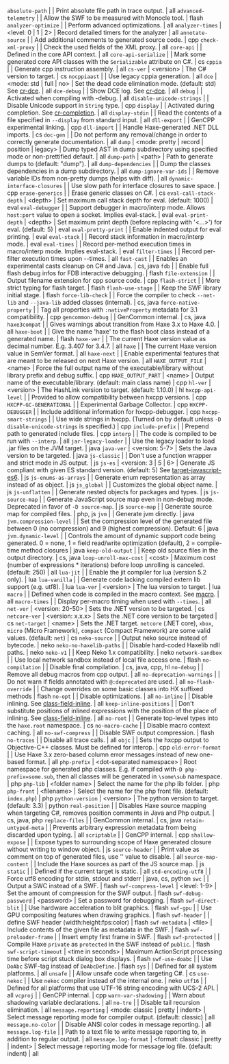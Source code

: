 `absolute-path` |  | Print absolute file path in trace output. | all
`advanced-telemetry` |  | Allow the SWF to be measured with Monocle tool. | flash
`analyzer-optimize` |  | Perform advanced optimizations. | all
`analyzer-times` | &lt;level: 0 &#x7C; 1 &#x7C; 2> | Record detailed timers for the analyzer | all
`annotate-source` |  | Add additional comments to generated source code. | cpp
`check-xml-proxy` |  | Check the used fields of the XML proxy. | all
`core-api` |  | Defined in the core API context. | all
`core-api-serialize` |  | Mark some generated core API classes with the `Serializable` attribute on C#. | cs
`cppia` |  | Generate cpp instruction assembly. | all
`cs-ver` | &lt;version> | The C# version to target. | cs
`nocppiaast` |  | Use legacy cppia generation. | all
`dce` | &lt;mode: std &#x7C; full &#x7C; no> | Set the dead code elimination mode. (default: std) See [cr-dce](cr-dce). | all
`dce-debug` |  | Show DCE log. See [cr-dce](cr-dce). | all
`debug` |  | Activated when compiling with -debug. | all
`disable-unicode-strings` |  | Disable Unicode support in `String` type. | cpp
`display` |  | Activated during completion. See [cr-completion](cr-completion). | all
`display-stdin` |  | Read the contents of a file specified in `--display` from standard input. | all
`dll-export` |  | GenCPP experimental linking. | cpp
`dll-import` |  | Handle Haxe-generated .NET DLL imports. | cs
`doc-gen` |  | Do not perform any removal/change in order to correctly generate documentation. | all
`dump` | &lt;mode: pretty &#x7C; record &#x7C; position &#x7C; legacy> | Dump typed AST in dump subdirectory using specified mode or non-prettified default. | all
`dump-path` | &lt;path> | Path to generate dumps to (default: "dump"). | all
`dump-dependencies` |  | Dump the classes dependencies in a dump subdirectory. | all
`dump-ignore-var-ids` |  | Remove variable IDs from non-pretty dumps (helps with diff). | all
`dynamic-interface-closures` |  | Use slow path for interface closures to save space. | cpp
`erase-generics` |  | Erase generic classes on C#. | cs
`eval-call-stack-depth` | &lt;depth> | Set maximum call stack depth for eval. (default: 1000) | eval
`eval-debugger` |  | Support debugger in macro/interp mode. Allows `host:port` value to open a socket. Implies eval-stack. | eval
`eval-print-depth` | &lt;depth> | Set maximum print depth (before replacing with '<...>') for eval. (default: 5) | eval
`eval-pretty-print` |  | Enable indented output for eval printing. | eval
`eval-stack` |  | Record stack information in macro/interp mode. | eval
`eval-times` |  | Record per-method execution times in macro/interp mode. Implies eval-stack. | eval
`filter-times` |  | Record per-filter execution times upon --times. | all
`fast-cast` |  | Enables an experimental casts cleanup on C# and Java. | cs, java
`fdb` |  | Enable full flash debug infos for FDB interactive debugging. | flash
`file-extension` |  | Output filename extension for cpp source code. | cpp
`flash-strict` |  | More strict typing for flash target. | flash
`flash-use-stage` |  | Keep the SWF library initial stage. | flash
`force-lib-check` |  | Force the compiler to check `--net-lib` and `--java-lib` added classes (internal). | cs, java
`force-native-property` |  | Tag all properties with `:nativeProperty` metadata for 3.1 compatibility. | cpp
`gencommon-debug` |  | GenCommon internal. | cs, java
`haxe3compat` |  | Gives warnings about transition from Haxe 3.x to Haxe 4.0. | all
`haxe-boot` |  | Give the name 'haxe' to the flash boot class instead of a generated name. | flash
`haxe-ver` |  | The current Haxe version value as decimal number. E.g. 3.407 for 3.4.7. | all
`haxe` |  | The current Haxe version value in SemVer format. | all
`haxe-next` |  | Enable experimental features that are meant to be released on next Haxe version. | all
`HAXE_OUTPUT_FILE` | &lt;name> | Force the full output name of the executable/library without library prefix and debug suffix. | cpp
`HAXE_OUTPUT_PART` | &lt;name> | Output name of the executable/library. (default: main class name) | cpp
`hl-ver` | &lt;version> | The HashLink version to target. (default: 1.10.0) | hl
`hxcpp-api-level` |  | Provided to allow compatibility between hxcpp versions. | cpp
`HXCPP-GC-GENERATIONAL` |  | Experimental Garbage Collector. | cpp
`HXCPP-DEBUGGER` |  | Include additional information for hxcpp-debugger. | cpp
`hxcpp-smart-strings` |  | Use wide strings in hxcpp. (Turned on by default unless `-D disable-unicode-strings` is specified.) | cpp
`include-prefix` |  | Prepend path to generated include files. | cpp
`interp` |  | The code is compiled to be run with `--interp`. | all
`jar-legacy-loader` |  | Use the legacy loader to load .jar files on the JVM target. | java
`java-ver` | &lt;version: 5-7> | Sets the Java version to be targeted. | java
`js-classic` |  | Don't use a function wrapper and strict mode in JS output. | js
`js-es` | &lt;version: 3 &#x7C; 5 &#x7C; 6> | Generate JS compliant with given ES standard version. (default: 5) See [target-javascript-es6](target-javascript-es6). | js
`js-enums-as-arrays` |  | Generate enum representation as array instead of as object. | js
`js_global` |  | Customizes the global object name. | js
`js-unflatten` |  | Generate nested objects for packages and types. | js
`js-source-map` |  | Generate JavaScript source map even in non-debug mode. Deprecated in favor of `-D source-map`. | js
`source-map` |  | Generate source map for compiled files. | php, js
`jvm` |  | Generate jvm directly. | java
`jvm.compression-level` |  | Set the compression level of the generated file between 0 (no compression) and 9 (highest compression). Default: 6 | java
`jvm.dynamic-level` |  | Controls the amount of dynamic support code being generated. 0 = none, 1 = field read/write optimization (default), 2 = compile-time method closures | java
`keep-old-output` |  | Keep old source files in the output directory. | cs, java
`loop-unroll-max-cost` | &lt;cost> | Maximum cost (number of expressions * iterations) before loop unrolling is canceled. (default: 250) | all
`lua-jit` |  | Enable the jit compiler for lua (version 5.2 only). | lua
`lua-vanilla` |  | Generate code lacking compiled extern lib support (e.g. utf8). | lua
`lua-ver` | &lt;version> | The lua version to target. | lua
`macro` |  | Defined when code is compiled in the macro context. See [macro](macro). | all
`macro-times` |  | Display per-macro timing when used with `--times`. | all
`net-ver` | &lt;version: 20-50> | Sets the .NET version to be targeted. | cs
`netcore-ver` | &lt;version: x.x.x> | Sets the .NET core version to be targeted | cs
`net-target` | &lt;name> | Sets the .NET target. `netcore` (.NET core), `xbox`, `micro` (Micro Framework), `compact` (Compact Framework) are some valid values. (default: `net`) | cs
`neko-source` |  | Output neko source instead of bytecode. | neko
`neko-no-haxelib-paths` |  | Disable hard-coded Haxelib ndll paths. | neko
`neko-v1` |  | Keep Neko 1.x compatibility. | neko
`network-sandbox` |  | Use local network sandbox instead of local file access one. | flash
`no-compilation` |  | Disable final compilation. | cs, java, cpp, hl
`no-debug` |  | Remove all debug macros from cpp output. | all
`no-deprecation-warnings` |  | Do not warn if fields annotated with `@:deprecated` are used. | all
`no-flash-override` |  | Change overrides on some basic classes into HX suffixed methods | flash
`no-opt` |  | Disable optimizations. | all
`no-inline` |  | Disable inlining. See [class-field-inline](class-field-inline). | all
`keep-inline-positions` |  | Don't substitute positions of inlined expressions with the position of the place of inlining. See [class-field-inline](class-field-inline). | all
`no-root` |  | Generate top-level types into the `haxe.root` namespace. | cs
`no-macro-cache` |  | Disable macro context caching. | all
`no-swf-compress` |  | Disable SWF output compression. | flash
`no-traces` |  | Disable all trace calls. | all
`objc` |  | Sets the hxcpp output to Objective-C++ classes. Must be defined for interop. | cpp
`old-error-format` |  | Use Haxe 3.x zero-based column error messages instead of new one-based format. | all
`php-prefix` | &lt;dot-separated namespace> | Root namespace for generated php classes. E.g. if compiled with`-D php-prefix=some.sub`, then all classes will be generated in `\some\sub` namespace. | php
`php-lib` | &lt;folder name> | Select the name for the php lib folder. | php
`php-front` | &lt;filename> | Select the name for the php front file. (default: `index.php`) | php
`python-version` | &lt;version> | The python version to target. (default: 3.3) | python
`real-position` |  | Disables Haxe source mapping when targeting C#, removes position comments in Java and Php output. | cs, java, php
`replace-files` |  | GenCommon internal. | cs, java
`retain-untyped-meta` |  | Prevents arbitrary expression metadata from being discarded upon typing. | all
`scriptable` |  | GenCPP internal. | cpp
`shallow-expose` |  | Expose types to surrounding scope of Haxe generated closure without writing to window object. | js
`source-header` |  | Print value as comment on top of generated files, use '' value to disable. | all
`source-map-content` |  | Include the Haxe sources as part of the JS source map. | js
`static` |  | Defined if the current target is static. | all
`std-encoding-utf8` |  | Force utf8 encoding for stdin, stdout and stderr | java, cs, python
`swc` |  | Output a SWC instead of a SWF. | flash
`swf-compress-level` | &lt;level: 1-9> | Set the amount of compression for the SWF output. | flash
`swf-debug-password` | &lt;password> | Set a password for debugging. | flash
`swf-direct-blit` |  | Use hardware acceleration to blit graphics. | flash
`swf-gpu` |  | Use GPU compositing features when drawing graphics. | flash
`swf-header` |  | define SWF header (width:height:fps:color) | flash
`swf-metadata` | &lt;file> | Include contents of the given file as metadata in the SWF. | flash
`swf-preloader-frame` |  | Insert empty first frame in SWF. | flash
`swf-protected` |  | Compile Haxe `private` as `protected` in the SWF instead of `public`. | flash
`swf-script-timeout` | &lt;time in seconds> | Maximum ActionScript processing time before script stuck dialog box displays. | flash
`swf-use-doabc` |  | Use `DoAbc` SWF-tag instead of `DoAbcDefine`. | flash
`sys` |  | Defined for all system platforms. | all
`unsafe` |  | Allow unsafe code when targeting C#. | cs
`use-nekoc` |  | Use `nekoc` compiler instead of the internal one. | neko
`utf16` |  | Defined for all platforms that use UTF-16 string encoding with UCS-2 API. | all
`vcproj` |  | GenCPP internal. | cpp
`warn-var-shadowing` |  | Warn about shadowing variable declarations. | all
`no-tre` |  | Disable tail recursion elimination. | all
`message.reporting` | &lt;mode: classic &#x7C; pretty &#x7C; indent> | Select message reporting mode for compiler output. (default: classic) | all
`message.no-color` |  | Disable ANSI color codes in message reporting. | all
`message.log-file` |  | Path to a text file to write message reporting to, in addition to regular output. | all
`message.log-format` | &lt;format: classic &#x7C; pretty &#x7C; indent> | Select message reporting mode for message log file. (default: indent) | all
